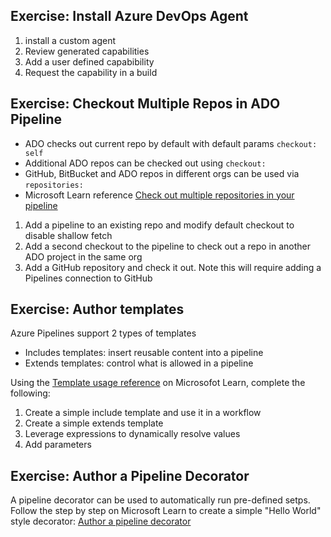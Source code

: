 
## Exercise: Install Azure DevOps Agent
1. install a custom agent
1. Review generated capabilities
1. Add a user defined capabibility
1. Request the capability in a build

## Exercise: Checkout Multiple Repos in ADO Pipeline
- ADO checks out current repo by default with default params ```checkout: self```
- Additional ADO repos can be checked out using ``` checkout: ```
- GitHub, BitBucket and ADO repos in different orgs can be used via ``` repositories: ```
- Microsoft Learn reference [Check out multiple repositories in your pipeline ](https://learn.microsoft.com/en-us/azure/devops/pipelines/repos/multi-repo-checkout?view=azure-devops)


1. Add a pipeline to an existing repo and modify default checkout to disable shallow fetch
1. Add a second checkout to the pipeline to check out a repo in another ADO project in the same org
1. Add a GitHub repository and check it out. Note this will require adding a Pipelines connection to GitHub

## Exercise: Author templates
<p>Azure Pipelines support 2 types of templates</p>

- Includes templates: insert reusable content into a pipeline
- Extends templates: control what is allowed in a pipeline

Using the [Template usage reference](https://learn.microsoft.com/en-us/azure/devops/pipelines/process/templates?view=azure-devops&pivots=templates-includes) on Microsofot Learn, complete the following:

1. Create a simple include template and use it in a workflow
2. Create a simple extends template
3. Leverage expressions to dynamically resolve values
4. Add parameters 

## Exercise: Author a Pipeline Decorator
A pipeline decorator can be used to automatically run pre-defined setps. Follow the step by step on Microsoft Learn to create a simple "Hello World" style decorator: [Author a pipeline decorator](https://learn.microsoft.com/en-us/azure/devops/extend/develop/add-pipeline-decorator?view=azure-devops)

